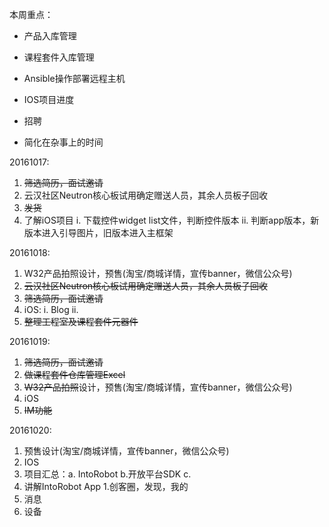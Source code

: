 本周重点：

* 产品入库管理

* 课程套件入库管理

* Ansible操作部署远程主机

* IOS项目进度

* 招聘

* 简化在杂事上的时间


20161017:

1. ~~筛选简历，面试邀请~~
2. 云汉社区Neutron核心板试用确定赠送人员，其余人员板子回收
3. ~~发货~~
4. 了解iOS项目
  i. 下载控件widget list文件，判断控件版本
  ii. 判断app版本，新版本进入引导图片，旧版本进入主框架

20161018:

1. W32产品拍照设计，预售\(淘宝\/商城详情，宣传banner，微信公众号\)
2. ~~云汉社区Neutron核心板试用确定赠送人员，其余人员板子回收~~
3. ~~筛选简历，面试邀请~~
4. iOS: 
  i. Blog
  ii.
5. ~~整理工程室及课程套件元器件~~

20161019:

1. ~~筛选简历，面试邀请~~
2. ~~做课程套件仓库管理Excel~~
3. ~~W32产品拍照~~设计，预售\(淘宝\/商城详情，宣传banner，微信公众号\)
4. iOS
  1. ~~IM功能~~


20161020:

1. 预售设计\(淘宝\/商城详情，宣传banner，微信公众号\)
2. IOS
  1. 项目汇总：a. IntoRobot  b.开放平台SDK    c.
  2. 讲解IntoRobot App
    1.创客圈，发现，我的
  3. 消息
  4. 设备


